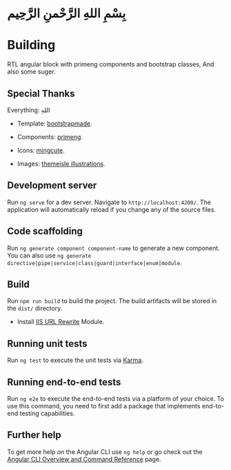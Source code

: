 # بِسْمِ اللهِ الرَّحْمنِ الرَّحِیم

# Building

RTL angular block with primeng components and bootstrap classes, And also some suger.

## Special Thanks

Everything: اللهِ

* Template: [bootstrapmade](https://bootstrapmade.com/).

* Components: [primeng](https://www.primefaces.org/primeng/).

* Icons: [mingcute](https://www.mingcute.com/).

* Images: [themeisle illustrations](https://themeisle.com/illustrations/).

## Development server

Run `ng serve` for a dev server. Navigate to `http://localhost:4200/`. The application will automatically reload if you change any of the source files.

## Code scaffolding

Run `ng generate component component-name` to generate a new component. You can also use `ng generate directive|pipe|service|class|guard|interface|enum|module`.

## Build

Run `npm run build` to build the project. The build artifacts will be stored in the `dist/` directory.

* Install [IIS URL Rewrite](https://www.iis.net/downloads/microsoft/url-rewrite) Module.

## Running unit tests

Run `ng test` to execute the unit tests via [Karma](https://karma-runner.github.io).

## Running end-to-end tests

Run `ng e2e` to execute the end-to-end tests via a platform of your choice. To use this command, you need to first add a package that implements end-to-end testing capabilities.

## Further help

To get more help on the Angular CLI use `ng help` or go check out the [Angular CLI Overview and Command Reference](https://angular.io/cli) page.

